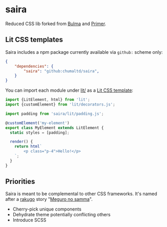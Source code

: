 # saira
Reduced CSS lib forked from [Bulma](https://github.com/jgthms/bulma) and [Primer](https://github.com/primer).

Lit CSS templates
------------

Saira includes a npm package currently available via `github:` scheme only:

```package.json
{
	"dependencies": {
		"saira": "github:chumaltd/saira",
    }
}
```

You can import each module under [lit/](./lit/) as a [Lit CSS template](https://lit.dev/docs/components/styles/):

```javascript
import {LitElement, html} from 'lit';
import {customElement} from 'lit/decorators.js';

import padding from 'saira/lit/padding.js';

@customElement('my-element')
export class MyElement extends LitElement {
  static styles = [padding];

  render() {
    return html`
        <p class="p-4">Hello!</p>
    `;
  }
}
```


Priorities
------------
Saira is meant to be complemental to other CSS frameworks. It's named after a [rakugo](https://en.wikipedia.org/wiki/Rakugo) story "[Meguro no samma](https://ja.wikipedia.org/wiki/%E7%9B%AE%E9%BB%92%E3%81%AE%E3%81%95%E3%82%93%E3%81%BE)".

- Cherry-pick unique components
- Dehydrate theme potentially conflicting others
- Introduce SCSS
